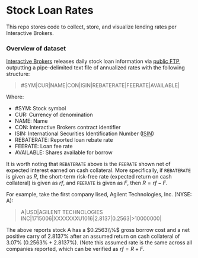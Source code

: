 # Stock Loan Rates
This repo stores code to collect, store, and visualize lending rates per Interactive Brokers.

### Overview of dataset
[Interactive Brokers](https://www.interactivebrokers.com) releases daily stock loan information via [public FTP](https://web.archive.org/web/20220818143558/https://ibkr.info/article/2024), outputting a pipe-delimited text file of annualized rates with the following structure:

> #SYM|CUR|NAME|CON|ISIN|REBATERATE|FEERATE|AVAILABLE| 

Where:
* #SYM: Stock symbol
* CUR: Currency of denomination
* NAME: Name
* CON: Interactive Brokers contract identifier
* ISIN: International Securities Identification Number ([ISIN](https://www.isin.org/))
* REBATERATE: Reported loan rebate rate
* FEERATE: Loan fee rate
* AVAILABLE: Shares available for borrow

It is worth noting that `REBATERATE` above is the `FEERATE` shown net of expected interest earned on cash collateral. More specifically, if `REBATERATE` is given as $R$, the short-term risk-free rate (expected return on cash collateral) is given as $rf$, and `FEERATE` is given as $F$, then $R=rf-F$.

For example, take the first company lised, Agilent Technologies, Inc. (NYSE: A):
> A|USD|AGILENT TECHNOLOGIES INC|1715006|XXXXXXXU1016|2.8137|0.2563|>10000000|

The above reports stock A has a $0.2563\\%$ gross borrow cost and a net positive carry of $2.8137$% after an assumed return on cash collateral of $3.07$% ($0.2563\%+2.8137\%$). (Note this assumed rate is the same across all companies reported, which can be verified as $rf=R+F$.
